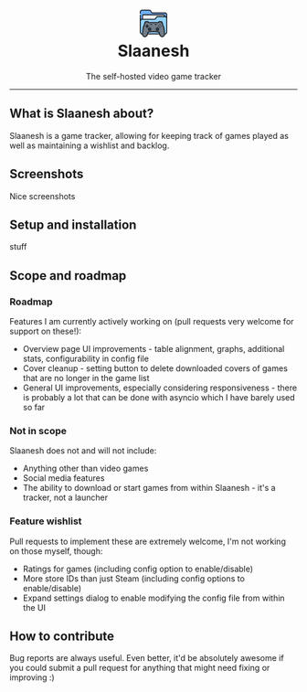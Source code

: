 <h1 align="center">
  <img src="/assets/Slaanesh.png" width="auto" height="48"/>
  <br>
  Slaanesh</h1>
<p align="center">The self-hosted video game tracker</p>

---

## What is Slaanesh about?
Slaanesh is a game tracker, allowing for keeping track of games played as well as maintaining a wishlist and backlog.

## Screenshots
Nice screenshots

## Setup and installation
stuff

## Scope and roadmap
### Roadmap
Features I am currently actively working on (pull requests very welcome for support on these!):
* Overview page UI improvements - table alignment, graphs, additional stats, configurability in config file
* Cover cleanup - setting button to delete downloaded covers of games that are no longer in the game list
* General UI improvements, especially considering responsiveness - there is probably a lot that can be done with asyncio which I have barely used so far

### Not in scope
Slaanesh does not and will not include:
* Anything other than video games
* Social media features
* The ability to download or start games from within Slaanesh - it's a tracker, not a launcher

### Feature wishlist
Pull requests to implement these are extremely welcome, I'm not working on those myself, though:
* Ratings for games (including config option to enable/disable)
* More store IDs than just Steam (including config options to enable/disable)
* Expand settings dialog to enable modifying the config file from within the UI

## How to contribute
Bug reports are always useful.
Even better, it'd be absolutely awesome if you could submit a pull request for anything that might need fixing or improving :)

